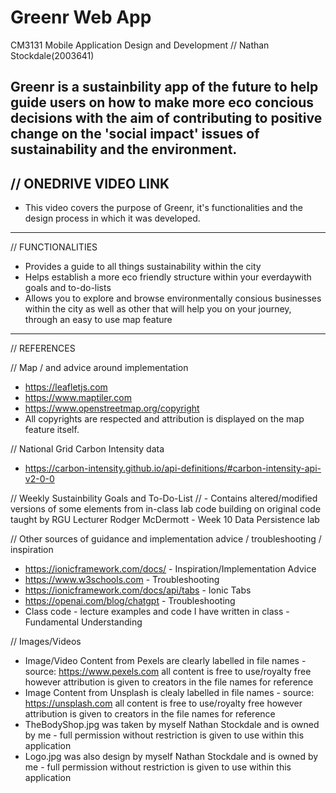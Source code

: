 # Greenr Web App
CM3131 Mobile Application Design and Development 
// Nathan Stockdale(2003641)

Greenr is a sustainbility app of the future to help guide users on how to make more eco concious decisions with the aim of contributing to positive change on the  'social impact' issues of sustainability and the environment.
-------
// ONEDRIVE VIDEO LINK 
-
- This video covers the purpose of Greenr, it's functionalities and the design process in which it was developed. 
-------
// FUNCTIONALITIES
- Provides a guide to all things sustainability within the city 
- Helps establish a more eco friendly structure within your everdaywith goals and to-do-lists
- Allows you to explore and browse environmentally consious businesses within the city as well as other that will help you on your journey, through an easy to use map feature
-------
// REFERENCES

// Map / and advice around implementation 
- https://leafletjs.com 
- https://www.maptiler.com 
- https://www.openstreetmap.org/copyright 
- All copyrights are respected and attribution is displayed on the map feature itself. 

// National Grid Carbon Intensity data 
- https://carbon-intensity.github.io/api-definitions/#carbon-intensity-api-v2-0-0

// Weekly Sustainbility Goals and To-Do-List
// - Contains altered/modified versions of some elements from in-class lab code building on original code taught by RGU Lecturer Rodger McDermott - Week 10 Data Persistence lab

// Other sources of guidance and implementation advice / troubleshooting / inspiration 
- https://ionicframework.com/docs/ - Inspiration/Implementation Advice 
- https://www.w3schools.com - Troubleshooting
- https://ionicframework.com/docs/api/tabs - Ionic Tabs 
- https://openai.com/blog/chatgpt - Troubleshooting
- Class code - lecture examples and code I have written in class - Fundamental Understanding 

// Images/Videos 
- Image/Video Content from Pexels are clearly labelled in file names - source: https://www.pexels.com all content is free to use/royalty free however attribution is given to creators in the file names for reference
-  Image Content from Unsplash is clealy labelled in file names - source: https://unsplash.com all content is free to use/royalty free however attribution is given to creators in the file names for reference
- TheBodyShop.jpg was taken by myself Nathan Stockdale and is owned by me - full permission without restriction is given to use within this application 
- Logo.jpg was also design by myself Nathan Stockdale and is owned by me - full permission without restriction is given to use within this application 

